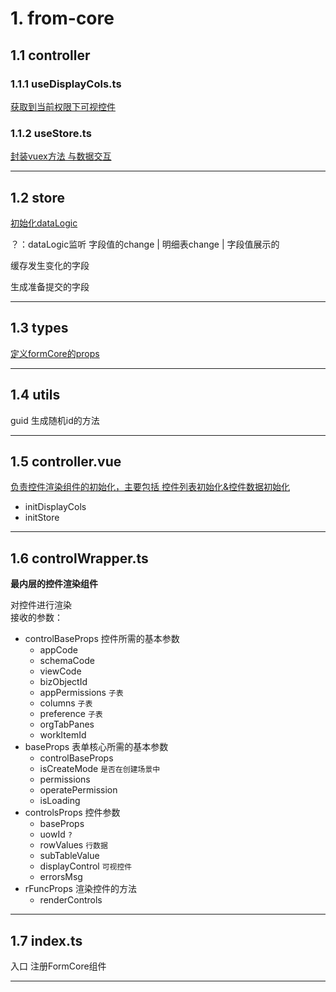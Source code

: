 # 1. from-core

## 1.1 controller
### 1.1.1 useDisplayCols.ts
<u>获取到当前权限下可视控件</u>

### 1.1.2 useStore.ts
<u>封装vuex方法 与数据交互</u>
***

## 1.2 store
<u>初始化dataLogic</u>

？：dataLogic监听 字段值的change | 明细表change | 字段值展示的

缓存发生变化的字段

生成准备提交的字段

***
## 1.3 types

<u>定义formCore的props</u>
***
## 1.4 utils

guid 生成随机id的方法
***
## 1.5 **controller.vue**


<u>负责控件渲染组件的初始化，主要包括 控件列表初始化&控件数据初始化</u>

- initDisplayCols
- initStore
***
## 1.6 **controlWrapper.ts** 

**最内层的控件渲染组件**

对控件进行渲染  
接收的参数：
- controlBaseProps 控件所需的基本参数
  - appCode
  - schemaCode
  - viewCode
  - bizObjectId
  - appPermissions `子表`
  - columns `子表`
  - preference `子表`
  - orgTabPanes
  - workItemId
- baseProps 表单核心所需的基本参数
  - controlBaseProps
  - isCreateMode `是否在创建场景中`
  - permissions
  - operatePermission
  - isLoading
- controlsProps 控件参数
  - baseProps
  - uowId `?`
  - rowValues `行数据`
  - subTableValue 
  - displayControl `可视控件`
  - errorsMsg
- rFuncProps 渲染控件的方法
  - renderControls

***
## 1.7 index.ts
 入口 注册FormCore组件

 ***
